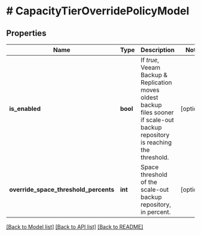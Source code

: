 # # CapacityTierOverridePolicyModel

## Properties

Name | Type | Description | Notes
------------ | ------------- | ------------- | -------------
**is_enabled** | **bool** | If *true*, Veeam Backup &amp; Replication moves oldest backup files sooner if scale-out backup repository is reaching the threshold. | [optional]
**override_space_threshold_percents** | **int** | Space threshold of the scale-out backup repository, in percent. | [optional]

[[Back to Model list]](../../README.md#models) [[Back to API list]](../../README.md#endpoints) [[Back to README]](../../README.md)
